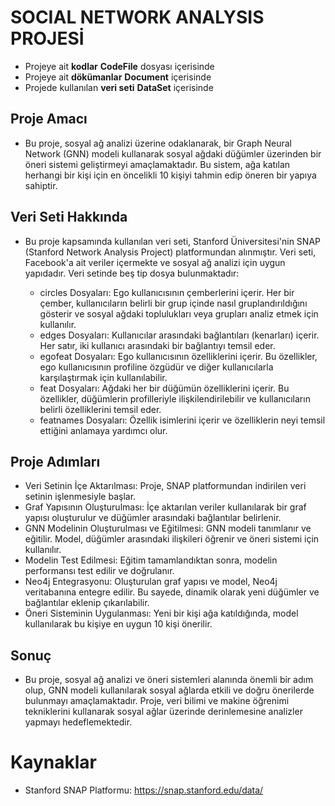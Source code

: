 # SOCIAL NETWORK ANALYSIS PROJESİ

* Projeye ait **kodlar** **CodeFile** dosyası içerisinde
* Projeye ait **dökümanlar** **Document** içerisinde
* Projede kullanılan **veri seti** **DataSet** içerisinde
  
## Proje Amacı
* Bu proje, sosyal ağ analizi üzerine odaklanarak, bir Graph Neural Network (GNN) modeli kullanarak sosyal ağdaki düğümler üzerinden bir öneri sistemi geliştirmeyi amaçlamaktadır. Bu sistem, ağa katılan herhangi bir kişi için en öncelikli 10 kişiyi tahmin edip öneren bir yapıya sahiptir.

## Veri Seti Hakkında
* Bu proje kapsamında kullanılan veri seti, Stanford Üniversitesi'nin SNAP (Stanford Network Analysis Project) platformundan alınmıştır. Veri seti, Facebook'a ait veriler içermekte ve sosyal ağ analizi için uygun yapıdadır. Veri setinde beş tip dosya bulunmaktadır:

  * circles Dosyaları: Ego kullanıcısının çemberlerini içerir. Her bir çember, kullanıcıların belirli bir grup içinde nasıl gruplandırıldığını gösterir ve sosyal ağdaki toplulukları veya grupları analiz etmek için kullanılır.
  * edges Dosyaları: Kullanıcılar arasındaki bağlantıları (kenarları) içerir. Her satır, iki kullanıcı arasındaki bir bağlantıyı temsil eder.
  * egofeat Dosyaları: Ego kullanıcısının özelliklerini içerir. Bu özellikler, ego kullanıcısının profiline özgüdür ve diğer kullanıcılarla karşılaştırmak için kullanılabilir.
  * feat Dosyaları: Ağdaki her bir düğümün özelliklerini içerir. Bu özellikler, düğümlerin profilleriyle ilişkilendirilebilir ve kullanıcıların belirli özelliklerini temsil eder.
  * featnames Dosyaları: Özellik isimlerini içerir ve özelliklerin neyi temsil ettiğini anlamaya yardımcı olur.

## Proje Adımları
* Veri Setinin İçe Aktarılması: Proje, SNAP platformundan indirilen veri setinin işlenmesiyle başlar.
* Graf Yapısının Oluşturulması: İçe aktarılan veriler kullanılarak bir graf yapısı oluşturulur ve düğümler arasındaki bağlantılar belirlenir.
* GNN Modelinin Oluşturulması ve Eğitilmesi: GNN modeli tanımlanır ve eğitilir. Model, düğümler arasındaki ilişkileri öğrenir ve öneri sistemi için kullanılır.
* Modelin Test Edilmesi: Eğitim tamamlandıktan sonra, modelin performansı test edilir ve doğrulanır.
* Neo4j Entegrasyonu: Oluşturulan graf yapısı ve model, Neo4j veritabanına entegre edilir. Bu sayede, dinamik olarak yeni düğümler ve bağlantılar eklenip çıkarılabilir.
* Öneri Sisteminin Uygulanması: Yeni bir kişi ağa katıldığında, model kullanılarak bu kişiye en uygun 10 kişi önerilir.
## Sonuç
* Bu proje, sosyal ağ analizi ve öneri sistemleri alanında önemli bir adım olup, GNN modeli kullanılarak sosyal ağlarda etkili ve doğru önerilerde bulunmayı amaçlamaktadır. Proje, veri bilimi ve makine öğrenimi tekniklerini kullanarak sosyal ağlar üzerinde derinlemesine analizler yapmayı hedeflemektedir.

# Kaynaklar
* Stanford SNAP Platformu: https://snap.stanford.edu/data/
